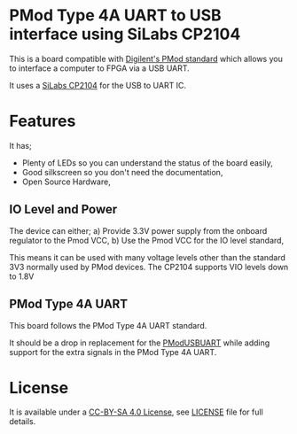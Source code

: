 # PMod Type 4A UART to USB interface using SiLabs CP2104

This is a board compatible with 
[Digilent's PMod standard](https://www.silabs.com/Support%20Documents/TechnicalDocs/cp2104.pdf)
which allows you to interface a computer to FPGA via a USB UART.

It uses a 
[SiLabs CP2104](https://www.silabs.com/Support%20Documents/TechnicalDocs/cp2104.pdf)
for the USB to UART IC.

# Features

It has;

 * Plenty of LEDs so you can understand the status of the board easily,
 * Good silkscreen so you don't need the documentation,
 * Open Source Hardware,

## IO Level and Power

The device can either;
 a) Provide 3.3V power supply from the onboard regulator to the Pmod VCC,
 b) Use the Pmod VCC for the IO level standard,

This means it can be used with many voltage levels other than the standard 3V3
normally used by PMod devices. The CP2104 supports VIO levels down to 1.8V

## PMod Type 4A UART

This board follows the PMod Type 4A UART standard.

It should be a drop in replacement for the 
[PModUSBUART](https://store.digilentinc.com/pmodusbuart-usb-to-uart-interface/)
while adding support for the extra signals in the PMod Type 4A UART.

# License

It is available under a [CC-BY-SA 4.0 License](LICENSE), see [LICENSE](LICENSE)
file for full details.
